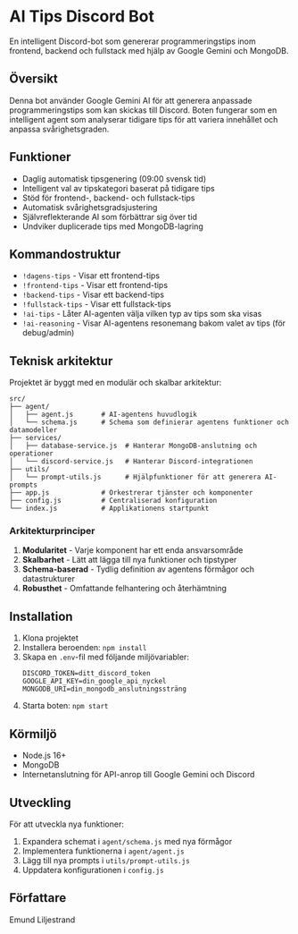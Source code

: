 # AI Tips Discord Bot

En intelligent Discord-bot som genererar programmeringstips inom frontend, backend och fullstack med hjälp av Google Gemini och MongoDB.

## Översikt

Denna bot använder Google Gemini AI för att generera anpassade programmeringstips som kan skickas till Discord. Boten fungerar som en intelligent agent som analyserar tidigare tips för att variera innehållet och anpassa svårighetsgraden.

## Funktioner

-   Daglig automatisk tipsgenering (09:00 svensk tid)
-   Intelligent val av tipskategori baserat på tidigare tips
-   Stöd för frontend-, backend- och fullstack-tips
-   Automatisk svårighetsgradsjustering
-   Självreflekterande AI som förbättrar sig över tid
-   Undviker duplicerade tips med MongoDB-lagring

## Kommandostruktur

-   `!dagens-tips` - Visar ett frontend-tips
-   `!frontend-tips` - Visar ett frontend-tips
-   `!backend-tips` - Visar ett backend-tips
-   `!fullstack-tips` - Visar ett fullstack-tips
-   `!ai-tips` - Låter AI-agenten välja vilken typ av tips som ska visas
-   `!ai-reasoning` - Visar AI-agentens resonemang bakom valet av tips (för debug/admin)

## Teknisk arkitektur

Projektet är byggt med en modulär och skalbar arkitektur:

```
src/
├── agent/
│   ├── agent.js       # AI-agentens huvudlogik
│   └── schema.js      # Schema som definierar agentens funktioner och datamodeller
├── services/
│   ├── database-service.js  # Hanterar MongoDB-anslutning och operationer
│   └── discord-service.js   # Hanterar Discord-integrationen
├── utils/
│   └── prompt-utils.js      # Hjälpfunktioner för att generera AI-prompts
├── app.js             # Orkestrerar tjänster och komponenter
├── config.js          # Centraliserad konfiguration
└── index.js           # Applikationens startpunkt
```

### Arkitekturprinciper

1. **Modularitet** - Varje komponent har ett enda ansvarsområde
2. **Skalbarhet** - Lätt att lägga till nya funktioner och tipstyper
3. **Schema-baserad** - Tydlig definition av agentens förmågor och datastrukturer
4. **Robusthet** - Omfattande felhantering och återhämtning

## Installation

1. Klona projektet
2. Installera beroenden: `npm install`
3. Skapa en `.env`-fil med följande miljövariabler:
    ```
    DISCORD_TOKEN=ditt_discord_token
    GOOGLE_API_KEY=din_google_api_nyckel
    MONGODB_URI=din_mongodb_anslutningssträng
    ```
4. Starta boten: `npm start`

## Körmiljö

-   Node.js 16+
-   MongoDB
-   Internetanslutning för API-anrop till Google Gemini och Discord

## Utveckling

För att utveckla nya funktioner:

1. Expandera schemat i `agent/schema.js` med nya förmågor
2. Implementera funktionerna i `agent/agent.js`
3. Lägg till nya prompts i `utils/prompt-utils.js`
4. Uppdatera konfigurationen i `config.js`

## Författare

Emund Liljestrand
